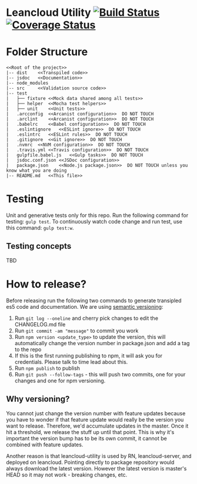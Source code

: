 # Leancloud Utility [![Build Status](https://travis-ci.org/ZenChat/validation-stack.svg?branch=master)](https://travis-ci.org/ZenChat/leancloud-utility) [![Coverage Status](https://coveralls.io/repos/ZenChat/leancloud-utility/badge.svg?branch=master&service=github)](https://coveralls.io/github/ZenChat/leancloud-utility?branch=master)


# Folder Structure

```npm
<<Root of the project>>
|-- dist    <<Transpiled code>>
|-- jsdoc   <<Documentation>>
|-- node_modules
|-- src     <<Validation source code>>
|-- test
|   ├── fixture <<Mock data shared among all tests>>
|   ├── helper  <<Mocha test helpers>>
|   ├── unit    <<Unit tests>>
|   .arcconfig  <<Arcanist configuration>>  DO NOT TOUCH
|   .arclint    <<Arcanist configuration>>  DO NOT TOUCH
|   .babelrc    <<Babel configuration>>  DO NOT TOUCH
|   .eslintignore   <<ESLint ignore>>  DO NOT TOUCH
|   .eslintrc   <<ESLint rules>>  DO NOT TOUCH
|   .gitignore  <<Git ignore>>  DO NOT TOUCH
|   .nvmrc  <<NVM configuration>>  DO NOT TOUCH
|   .travis.yml <<Travis configuration>>  DO NOT TOUCH
|   gulpfile.babel.js   <<Gulp tasks>>  DO NOT TOUCH
|   jsdoc.conf.json <<JSDoc configuration>>
|   package.json    <<Node.js package.json>>  DO NOT TOUCH unless you know what you are doing
|-- README.md   <<This file>>

```

# Testing
Unit and generative tests only for this repo.
Run the following command for testing: `gulp test`. To continuously watch code change and run test, use this command: `gulp test:w`.

## Testing concepts
TBD

# How to release?
Before releasing run the following two commands to generate transipled es5 code and documentation. We are using [semantic versioning](http://semver.org/):
1. Run `git log --oneline` and cherry pick changes to edit the CHANGELOG.md file
2. Run `git commit -am "message"` to commit you work
3. Run `npm version <update_type>` to update the version, this will automatically change the version number in package.json and add a tag to the repo
4. If this is the first running publishing to npm, it will ask you for credentials. Please talk to time lead about this.
5. Run `npm publish` to publish
6. Run `git push --follow-tags` - this will push two commits, one for your changes and one for npm versioning.

## Why versioning?
You cannot just change the version number with feature updates because you have to wonder if that feature update would really be the version you want to release. Therefore, we'd accumulate updates in the master. Once it hit a threshold, we release the stuff up until that point. This is why it's important the version bump has to be its own commit, it cannot be combined with feature updates.

Another reason is that leancloud-utility is used by RN, leancloud-server, and deployed on leancloud. Pointing directly to package repository would always download the latest version. However the latest version is master's HEAD so it may not work - breaking changes, etc.
